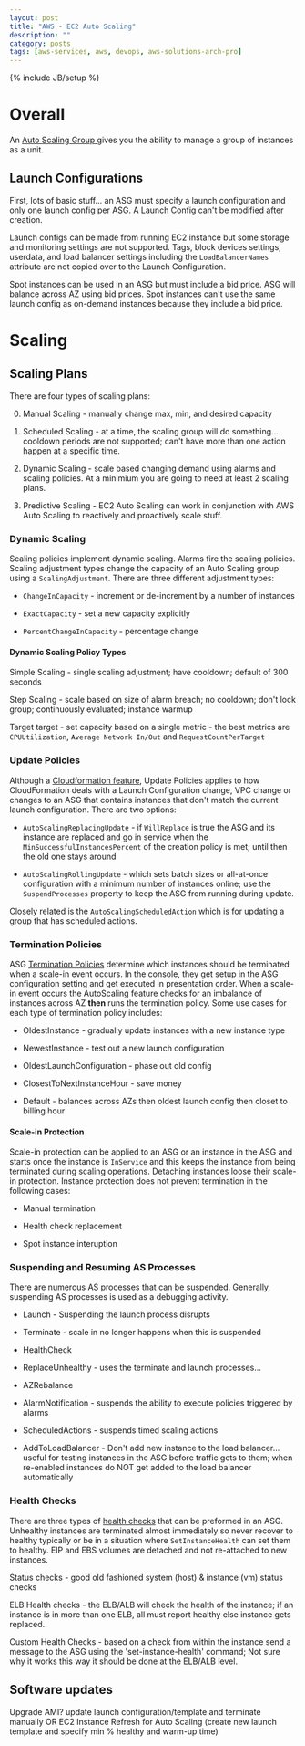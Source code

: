 ```yaml
---
layout: post
title: "AWS - EC2 Auto Scaling"
description: ""
category: posts
tags: [aws-services, aws, devops, aws-solutions-arch-pro]
---
```

{% include JB/setup %}

# Overall

An [Auto Scaling Group ](http://docs.aws.amazon.com/autoscaling/latest/userguide/AutoScalingGroup.html) gives you the ability to manage a group of instances as a unit. 

## Launch Configurations
First, lots of basic stuff... an ASG must specify a launch configuration and only one launch config per ASG. A Launch Config can't be modified after creation.

Launch configs can be made from running EC2 instance but some storage and monitoring settings are not supported. Tags, block devices settings, userdata, and load balancer settings including the `LoadBalancerNames` attribute are not copied over to the Launch Configuration. 

Spot instances can be used in an ASG but must include a bid price. ASG will balance across AZ using bid prices. Spot instances can't use the same launch config as on-demand instances because they include a bid price.

# Scaling

## Scaling Plans
There are four types of scaling plans:

0. Manual Scaling - manually change max, min, and desired capacity

0. Scheduled Scaling - at a time, the scaling group will do something... cooldown periods are not supported; can't have more than one action happen at a specific time.

0. Dynamic Scaling - scale based changing demand using alarms and scaling policies. At a minimium you are going to need at least 2 scaling plans. 

0. Predictive Scaling - EC2 Auto Scaling can work in conjunction with AWS Auto Scaling to reactively and proactively scale stuff.

### Dynamic Scaling
Scaling policies implement dynamic scaling. Alarms fire the scaling policies. Scaling adjustment types change the capacity of an Auto Scaling group using a `ScalingAdjustment`. There are three different adjustment types:

- `ChangeInCapacity` - increment or de-increment by a number of instances

- `ExactCapacity` - set a new capacity explicitly

- `PercentChangeInCapacity` - percentage change

#### Dynamic Scaling Policy Types
Simple Scaling - single scaling adjustment; have cooldown; default of 300 seconds

Step Scaling - scale based on size of alarm breach; no cooldown; don't lock group; continuously evaluated; instance warmup

Target target - set capacity based on a single metric - the best metrics are `CPUUtilization`, `Average Network In/Out` and `RequestCountPerTarget` 

### Update Policies
Although a [Cloudformation feature](http://docs.aws.amazon.com/AWSCloudFormation/latest/UserGuide/aws-attribute-updatepolicy.html), Update Policies applies to how CloudFormation deals with a Launch Configuration change, VPC change or changes to an ASG that contains instances that don't match the current launch configuration. There are two options:

- `AutoScalingReplacingUpdate` - if `WillReplace` is true the ASG and its instance are replaced and go in service when the `MinSuccessfulInstancesPercent` of the creation policy is met; until then the old one stays around

- `AutoScalingRollingUpdate` - which sets batch sizes or all-at-once configuration with a minimum number of instances online; use the `SuspendProcesses` property to keep the ASG from running during update.

Closely related is the `AutoScalingScheduledAction` which is for updating a group that has scheduled actions.

### Termination Policies
ASG [Termination Policies](http://docs.aws.amazon.com/autoscaling/latest/userguide/as-instance-termination.html#custom-termination-policy) determine which instances should be terminated when a scale-in event occurs. In the console, they get setup in the ASG configuration setting and get executed in presentation order. When a scale-in event occurs the AutoScaling feature checks for an imbalance of instances across AZ **then** runs the termination policy. Some use cases for each type of termination policy includes:

- OldestInstance - gradually update instances with a new instance type

- NewestInstance - test out a new launch configuration

- OldestLaunchConfiguration - phase out old config

- ClosestToNextInstanceHour - save money

- Default - balances across AZs then oldest launch config then closet to billing hour

#### Scale-in Protection
Scale-in protection can be applied to an ASG or an instance in the ASG and starts once the instance is `InService` and this keeps the instance from being terminated during scaling operations. Detaching instances loose their scale-in protection. Instance protection does not prevent termination in the following cases:

- Manual termination

- Health check replacement

- Spot instance interuption

### Suspending and Resuming AS Processes
There are numerous AS processes that can be suspended. Generally, suspending AS processes is used as a debugging activity.

- Launch - Suspending the launch process disrupts 

- Terminate - scale in no longer happens when this is suspended

- HealthCheck

- ReplaceUnhealthy - uses the terminate and launch processes...

- AZRebalance

- AlarmNotification - suspends the ability to execute policies triggered by alarms

- ScheduledActions - suspends timed scaling actions

- AddToLoadBalancer - Don't add new instance to the load balancer... useful for testing instances in the ASG before traffic gets to them; when re-enabled instances do NOT get added to the load balancer automatically

### Health Checks
There are three types of [health checks](http://docs.aws.amazon.com/autoscaling/latest/userguide/healthcheck.html) that can be preformed in an ASG. Unhealthy instances are terminated almost immediately so never recover to healthy typically or be in a situation where `SetInstanceHealth` can set them to healthy. EIP and EBS volumes are detached and not re-attached to new instances.

Status checks - good old fashioned system (host) &amp; instance (vm) status checks

ELB Health checks - the ELB/ALB will check the health of the instance; if an instance is in more than one ELB, all must report healthy else instance gets replaced.

Custom Health Checks - based on a check from within the instance send a message to the ASG using the 'set-instance-health' command; Not sure why it works this way it should be done at the ELB/ALB level.

## Software updates
Upgrade AMI? update launch configuration/template and terminate manually OR EC2 Instance Refresh for Auto Scaling (create new launch template and specify min % healthy and warm-up time)